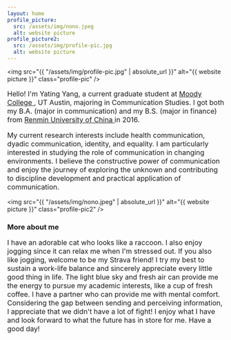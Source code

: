 ```yaml
---
layout: home
profile_picture:
  src: /assets/img/nono.jpeg
  alt: website picture
profile_picture2:
  src: /assets/img/profile-pic.jpg
  alt: website picture
---
```


<img
            src="{{ "/assets/img/profile-pic.jpg" | absolute_url }}"
            alt="{{ website picture }}"
            class="profile-pic"
          />

<p style="font-size: 16px">
Hello! I'm Yating Yang, a current graduate student at <a href="https://moody.utexas.edu">Moody College </a>, UT Austin, majoring in Communication Studies. I got both my B.A. (major in communication) and my B.S. (major in finance) from <a href="https://www.ruc.edu.cn/en">Renmin University of China </a> in 2016.
</p>

<p style="font-size: 16px">
My current research interests include health communication, dyadic communication, identity, and equality. I am particularly interested in studying the role of communication in changing environments. I believe the constructive power of communication and enjoy the journey of exploring the unknown and contributing to discipline development and practical application of communication.
</p>

<img
            src="{{ "/assets/img/nono.jpeg" | absolute_url }}"
            alt="{{ website picture }}"
            class="profile-pic2"
          />

<h3>
More about me
</h3>

<p style="font-size: 16px">
I have an adorable cat who looks like a raccoon. I also enjoy jogging since it can relax me when I'm stressed out. If you also like jogging, welcome to be my Strava friend! I try my best to sustain a work-life balance and sincerely appreciate every little good thing in life. The light blue sky and fresh air can provide me the energy to pursue my academic interests, like a cup of fresh coffee. I have a partner who can provide me with mental comfort. Considering the gap between sending and perceiving information, I appreciate that we didn't have a lot of fight! I enjoy what I have and look forward to what the future has in store for me. Have a good day!
</p>


